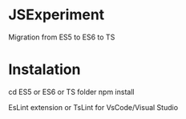 # JSExperiment
Migration from ES5 to ES6 to TS

# Instalation
cd ES5 or ES6 or TS folder
npm install

EsLint extension or TsLint for VsCode/Visual Studio
